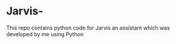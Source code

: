 # Jarvis-
This repo contains python code for Jarvis an assistant which was developed by me using Python
